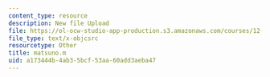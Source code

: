 ```yaml
---
content_type: resource
description: New file Upload
file: https://ol-ocw-studio-app-production.s3.amazonaws.com/courses/12-811-tropical-meteorology-spring-2011/a173444b4ab35bcf53aa60add3aeba47_matsuno.m
file_type: text/x-objcsrc
resourcetype: Other
title: matsuno.m
uid: a173444b-4ab3-5bcf-53aa-60add3aeba47
---
```

